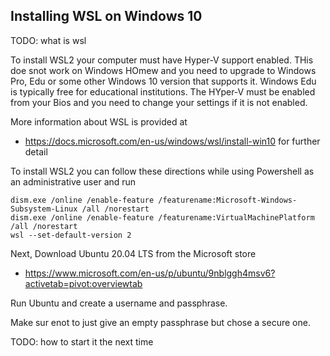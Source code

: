 ## Installing WSL on Windows 10

TODO: what is wsl

To install WSL2 your computer must have Hyper-V support enabled.
THis doe snot work on Windows HOmew and you need to upgrade to Windows
Pro, Edu or some other Windows 10 version that supports it. Windows
Edu is typically free for educational institutions. The HYper-V must
be enabled from your Bios and you need to change your settings if it
is not enabled.

More information about WSL is provided at

* <https://docs.microsoft.com/en-us/windows/wsl/install-win10> for further detail

To install WSL2 you can follow these directions while using
Powershell as an administrative user and run

```
dism.exe /online /enable-feature /featurename:Microsoft-Windows-Subsystem-Linux /all /norestart
dism.exe /online /enable-feature /featurename:VirtualMachinePlatform /all /norestart
wsl --set-default-version 2
```

Next, Download Ubuntu 20.04 LTS from the Microsoft store 

* <https://www.microsoft.com/en-us/p/ubuntu/9nblggh4msv6?activetab=pivot:overviewtab>

Run Ubuntu and create a username and passphrase.

Make sur enot to just give an empty passphrase but chose a secure one.

TODO: how to start it the next time
